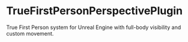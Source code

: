 # TrueFirstPersonPerspectivePlugin
 True First Person system for Unreal Engine with full-body visibility and custom movement.

